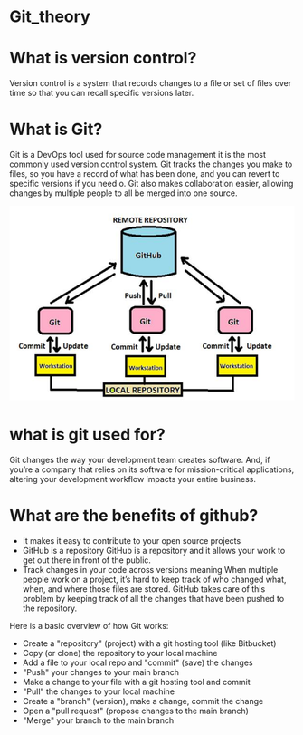 # Git_theory

# What is version control?
Version control is a system that records changes to a file or set of files over time so that you can recall specific versions later.

# What is Git?
Git is a DevOps tool used for source code management it is the most commonly used version control system. Git tracks the changes you make to files, so you have a record of what has been done, and you can revert to specific versions if you need o. Git also makes collaboration easier, allowing changes by multiple people to all be merged into one source. 

![](/git.png)

# what is git used for?
 Git changes the way your development team creates software. And, if you’re a company that relies on its software for mission-critical applications, altering your development workflow impacts your entire business.

 # What are the benefits of github?
 - It makes it easy to contribute to your open source projects
 - GitHub is a repository 
 GitHub is a repository and it allows your work to get out there in front of the public.
 - Track changes in your code across versions meaning When multiple people work on a project, it’s hard to keep track of who changed what, when, and where those files are stored. GitHub takes care of this problem by keeping track of all the changes that have been pushed to the repository. 

Here is a basic overview of how Git works:

- Create a "repository" (project) with a git hosting tool (like Bitbucket)
- Copy (or clone) the repository to your local machine
- Add a file to your local repo and "commit" (save) the changes
- "Push" your changes to your main branch
- Make a change to your file with a git hosting tool and commit
- "Pull" the changes to your local machine
- Create a "branch" (version), make a change, commit the change
- Open a "pull request" (propose changes to the main branch)
- "Merge" your branch to the main branch